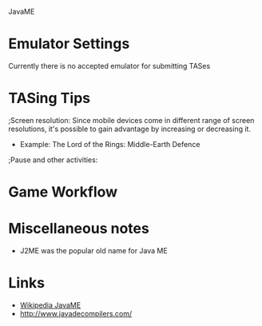 JavaME

# Emulator Settings

Currently there is no accepted emulator for submitting TASes

# TASing Tips

;Screen resolution: Since mobile devices come in different range of screen resolutions, it's possible to gain advantage by increasing or decreasing it.

- Example: The Lord of the Rings: Middle-Earth Defence 

;Pause and other activities:

# Game Workflow

# Miscellaneous notes

- J2ME was the popular old name for Java ME 

# Links
- [Wikipedia JavaME](https://en.wikipedia.org/wiki/Java_Platform,_Micro_Edition)
- http://www.javadecompilers.com/
